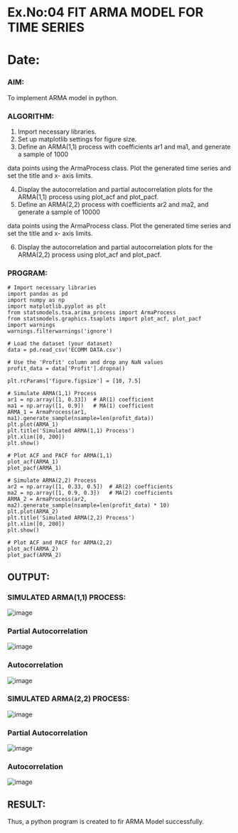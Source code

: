# Ex.No:04   FIT ARMA MODEL FOR TIME SERIES
# Date: 



### AIM:
To implement ARMA model in python.
### ALGORITHM:
1. Import necessary libraries.
2. Set up matplotlib settings for figure size.
3. Define an ARMA(1,1) process with coefficients ar1 and ma1, and generate a sample of 1000

data points using the ArmaProcess class. Plot the generated time series and set the title and x-
axis limits.

4. Display the autocorrelation and partial autocorrelation plots for the ARMA(1,1) process using
plot_acf and plot_pacf.
5. Define an ARMA(2,2) process with coefficients ar2 and ma2, and generate a sample of 10000

data points using the ArmaProcess class. Plot the generated time series and set the title and x-
axis limits.

6. Display the autocorrelation and partial autocorrelation plots for the ARMA(2,2) process using
plot_acf and plot_pacf.
### PROGRAM:
```
# Import necessary libraries
import pandas as pd
import numpy as np
import matplotlib.pyplot as plt
from statsmodels.tsa.arima_process import ArmaProcess
from statsmodels.graphics.tsaplots import plot_acf, plot_pacf
import warnings
warnings.filterwarnings('ignore')

# Load the dataset (your dataset)
data = pd.read_csv('ECOMM DATA.csv')

# Use the 'Profit' column and drop any NaN values
profit_data = data['Profit'].dropna()

plt.rcParams['figure.figsize'] = [10, 7.5]

# Simulate ARMA(1,1) Process
ar1 = np.array([1, 0.33])  # AR(1) coefficient
ma1 = np.array([1, 0.9])   # MA(1) coefficient
ARMA_1 = ArmaProcess(ar1, ma1).generate_sample(nsample=len(profit_data))
plt.plot(ARMA_1)
plt.title('Simulated ARMA(1,1) Process')
plt.xlim([0, 200])
plt.show()

# Plot ACF and PACF for ARMA(1,1)
plot_acf(ARMA_1)
plot_pacf(ARMA_1)

# Simulate ARMA(2,2) Process
ar2 = np.array([1, 0.33, 0.5])  # AR(2) coefficients
ma2 = np.array([1, 0.9, 0.3])   # MA(2) coefficients
ARMA_2 = ArmaProcess(ar2, ma2).generate_sample(nsample=len(profit_data) * 10)
plt.plot(ARMA_2)
plt.title('Simulated ARMA(2,2) Process')
plt.xlim([0, 200])
plt.show()

# Plot ACF and PACF for ARMA(2,2)
plot_acf(ARMA_2)
plot_pacf(ARMA_2)

```
## OUTPUT:
### SIMULATED ARMA(1,1) PROCESS:
![image](https://github.com/user-attachments/assets/78eae3de-a11b-471b-9773-752f79e9b1ba)



### Partial Autocorrelation
![image](https://github.com/user-attachments/assets/dbe3ffdd-acfd-4c28-83ea-dcef49ffe0ca)

### Autocorrelation

![image](https://github.com/user-attachments/assets/65a50cd3-e89d-4ecd-9d1d-7b63e32d5e7b)


### SIMULATED ARMA(2,2) PROCESS:
![image](https://github.com/user-attachments/assets/db0a876d-88e1-485f-82f4-d622592099c2)

### Partial Autocorrelation
![image](https://github.com/user-attachments/assets/868e5064-5add-4dfc-912c-1106349f586c)



### Autocorrelation
![image](https://github.com/user-attachments/assets/048ef95c-6beb-4981-b2ed-546a0ed66c34)

## RESULT:
Thus, a python program is created to fir ARMA Model successfully.
